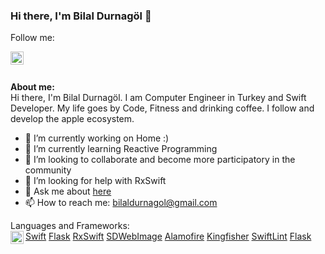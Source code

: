 ### Hi there, I'm Bilal Durnagöl 👋

Follow me: 

   <a href="https://twitter.com/bilaldurnagol">
  <img align="left" alt="Bilal Durnagöl | Twitter" width="21px" src="https://raw.githubusercontent.com/anuraghazra/anuraghazra/master/assets/twitter.svg"/>
</a>

<br/>
<br/>
  
**About me:**
<br/>
Hi there, I'm Bilal Durnagöl. I am Computer Engineer in Turkey and Swift Developer. My life goes by Code, Fitness and drinking coffee. I follow and develop the apple ecosystem.

- 🔭 I’m currently working on Home :)
- 🌱 I’m currently learning Reactive Programming
- 👯 I’m looking to collaborate and become more participatory in the community
- 🤔 I’m looking for help with RxSwift
- 💬 Ask me about [here](https://github.com/bilaldurnagol/bilaldurnagol/issues)
- 📫 How to reach me: bilaldurnagol@gmail.com

Languages and Frameworks:
<br/>
<a href="url"> <img align="left" alt="Bilal Durnagöl | Twitter" width="21px" src="https://camo.githubusercontent.com/ca12405560eda1428010c0094efcf0ef2e9f2339e6f6c6e08b9dc0a12c97ca25/68747470733a2f2f73776966742e6f72672f6173736574732f696d616765732f73776966742e737667"/> Swift</a>
<a href="https://github.com/pallets/flask">Flask</a>
<a href="https://github.com/ReactiveX/RxSwift">RxSwift</a>
<a href="https://github.com/SDWebImage/SDWebImage">SDWebImage</a>
<a href="https://github.com/Alamofire/Alamofire">Alamofire</a>
<a href="https://github.com/onevcat/Kingfisher">Kingfisher</a>
<a href="https://github.com/realm/SwiftLint">SwiftLint</a>
<a href="url">Flask</a>

